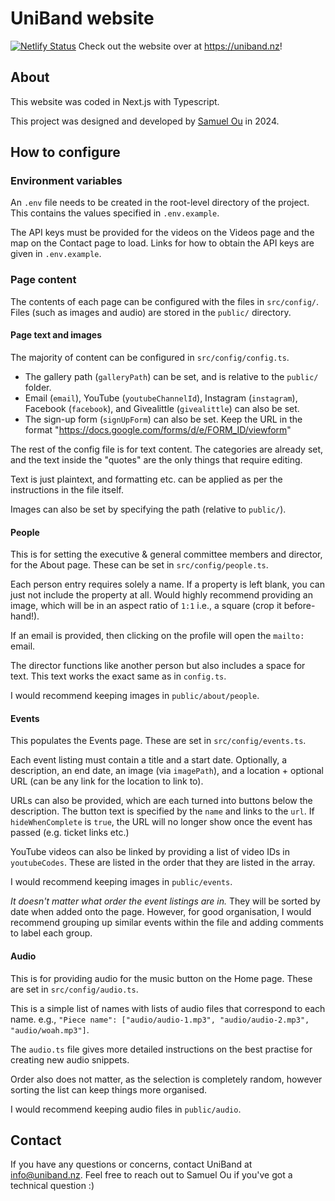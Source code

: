 # UniBand website

[![Netlify Status](https://api.netlify.com/api/v1/badges/745db3e1-1f9c-438b-a249-aed3e66146e7/deploy-status)](https://app.netlify.com/sites/uniband/deploys)
Check out the website over at https://uniband.nz!

## About

This website was coded in Next.js with Typescript.

This project was designed and developed by [Samuel Ou](https://github.com/S-Ou) in 2024.

## How to configure

### Environment variables

An `.env` file needs to be created in the root-level directory of the project. This contains the values specified in `.env.example`.

The API keys must be provided for the videos on the Videos page and the map on the Contact page to load. Links for how to obtain the API keys are given in `.env.example`.

### Page content

The contents of each page can be configured with the files in `src/config/`. Files (such as images and audio) are stored in the `public/` directory.

#### Page text and images

The majority of content can be configured in `src/config/config.ts`.

- The gallery path (`galleryPath`) can be set, and is relative to the `public/` folder.
- Email (`email`), YouTube (`youtubeChannelId`), Instagram (`instagram`), Facebook (`facebook`), and Givealittle (`givealittle`) can also be set.
- The sign-up form (`signUpForm`) can also be set. Keep the URL in the format "https://docs.google.com/forms/d/e/FORM_ID/viewform"

The rest of the config file is for text content. The categories are already set, and the text inside the "quotes" are the only things that require editing.

Text is just plaintext, and formatting etc. can be applied as per the instructions in the file itself.

Images can also be set by specifying the path (relative to `public/`).

#### People

This is for setting the executive & general committee members and director, for the About page. These can be set in `src/config/people.ts`.

Each person entry requires solely a name. If a property is left blank, you can just not include the property at all. Would highly recommend providing an image, which will be in an aspect ratio of `1:1` i.e., a square (crop it before-hand!).

If an email is provided, then clicking on the profile will open the `mailto:` email.

The director functions like another person but also includes a space for text. This text works the exact same as in `config.ts`.

I would recommend keeping images in `public/about/people`.

#### Events

This populates the Events page. These are set in `src/config/events.ts`.

Each event listing must contain a title and a start date. Optionally, a description, an end date, an image (via `imagePath`), and a location + optional URL (can be any link for the location to link to).

URLs can also be provided, which are each turned into buttons below the description. The button text is specified by the `name` and links to the `url`. If `hideWhenComplete` is `true`, the URL will no longer show once the event has passed (e.g. ticket links etc.)

YouTube videos can also be linked by providing a list of video IDs in `youtubeCodes`. These are listed in the order that they are listed in the array.

I would recommend keeping images in `public/events`.

_It doesn't matter what order the event listings are in._ They will be sorted by date when added onto the page. However, for good organisation, I would recommend grouping up similar events within the file and adding comments to label each group.

#### Audio

This is for providing audio for the music button on the Home page. These are set in `src/config/audio.ts`.

This is a simple list of names with lists of audio files that correspond to each name. e.g., `"Piece name": ["audio/audio-1.mp3", "audio/audio-2.mp3", "audio/woah.mp3"]`.

The `audio.ts` file gives more detailed instructions on the best practise for creating new audio snippets.

Order also does not matter, as the selection is completely random, however sorting the list can keep things more organised.

I would recommend keeping audio files in `public/audio`.

## Contact

If you have any questions or concerns, contact UniBand at [info@uniband.nz](mailto:info@uniband.nz). Feel free to reach out to Samuel Ou if you've got a technical question :\)
